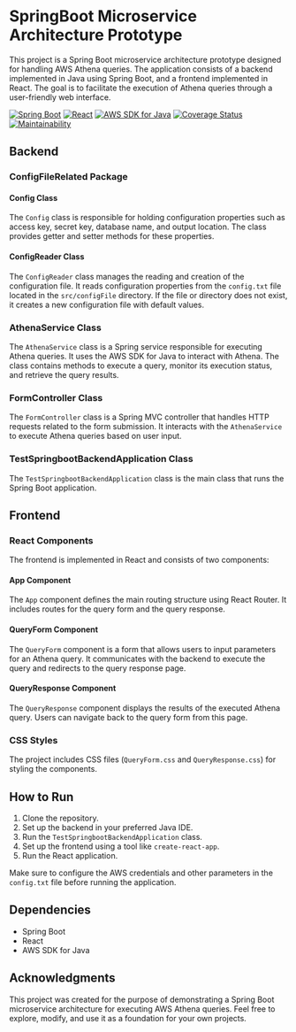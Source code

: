 # SpringBoot Microservice Architecture Prototype

This project is a Spring Boot microservice architecture prototype designed for handling AWS Athena queries. The application consists of a backend implemented in Java using Spring Boot, and a frontend implemented in React. The goal is to facilitate the execution of Athena queries through a user-friendly web interface.

[![Spring Boot](https://img.shields.io/badge/Spring%20Boot-2.5.4-brightgreen.svg)](https://spring.io/projects/spring-boot)
[![React](https://img.shields.io/badge/React-17.0.2-blue.svg)](https://reactjs.org/)
[![AWS SDK for Java](https://img.shields.io/badge/AWS%20SDK%20for%20Java-2.17.112-orange.svg)](https://aws.amazon.com/sdk-for-java/)
[![Coverage Status](https://coveralls.io/repos/github/your-username/your-repo/badge.svg?branch=main)](https://coveralls.io/github/your-username/your-repo?branch=main)
[![Maintainability](https://api.codeclimate.com/v1/badges/your-badge-token/maintainability)](https://codeclimate.com/github/your-username/your-repo/maintainability)



## Backend

### ConfigFileRelated Package

#### Config Class

The `Config` class is responsible for holding configuration properties such as access key, secret key, database name, and output location. The class provides getter and setter methods for these properties.

#### ConfigReader Class

The `ConfigReader` class manages the reading and creation of the configuration file. It reads configuration properties from the `config.txt` file located in the `src/configFile` directory. If the file or directory does not exist, it creates a new configuration file with default values.

### AthenaService Class

The `AthenaService` class is a Spring service responsible for executing Athena queries. It uses the AWS SDK for Java to interact with Athena. The class contains methods to execute a query, monitor its execution status, and retrieve the query results.

### FormController Class

The `FormController` class is a Spring MVC controller that handles HTTP requests related to the form submission. It interacts with the `AthenaService` to execute Athena queries based on user input.

### TestSpringbootBackendApplication Class

The `TestSpringbootBackendApplication` class is the main class that runs the Spring Boot application.

## Frontend

### React Components

The frontend is implemented in React and consists of two components:

#### App Component

The `App` component defines the main routing structure using React Router. It includes routes for the query form and the query response.

#### QueryForm Component

The `QueryForm` component is a form that allows users to input parameters for an Athena query. It communicates with the backend to execute the query and redirects to the query response page.

#### QueryResponse Component

The `QueryResponse` component displays the results of the executed Athena query. Users can navigate back to the query form from this page.

### CSS Styles

The project includes CSS files (`QueryForm.css` and `QueryResponse.css`) for styling the components.

## How to Run

1. Clone the repository.
2. Set up the backend in your preferred Java IDE.
3. Run the `TestSpringbootBackendApplication` class.
4. Set up the frontend using a tool like `create-react-app`.
5. Run the React application.

Make sure to configure the AWS credentials and other parameters in the `config.txt` file before running the application.

## Dependencies

- Spring Boot
- React
- AWS SDK for Java

## Acknowledgments

This project was created for the purpose of demonstrating a Spring Boot microservice architecture for executing AWS Athena queries. Feel free to explore, modify, and use it as a foundation for your own projects.
